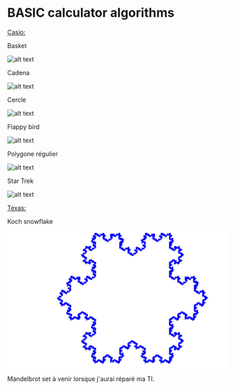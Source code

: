 # BASIC calculator algorithms

<ins>Casio:</ins>

Basket

![alt text](https://raw.githubusercontent.com/Benjamin-Loison/BASIC-calculator-algorithms/master/Casio/BASKET/BASKET.jpg)

Cadena

![alt text](https://raw.githubusercontent.com/Benjamin-Loison/BASIC-calculator-algorithms/master/Casio/CADENA/CADENA.jpg)

Cercle

![alt text](https://raw.githubusercontent.com/Benjamin-Loison/BASIC-calculator-algorithms/master/Casio/CIRCLE/CIRCLE.jpg)

Flappy bird

![alt text](https://raw.githubusercontent.com/Benjamin-Loison/BASIC-calculator-algorithms/master/Casio/FLAPPY/FLAPPY.jpg)

Polygone régulier

![alt text](https://raw.githubusercontent.com/Benjamin-Loison/BASIC-calculator-algorithms/master/Casio/POLYREG/POLYREG.jpg)

Star Trek

![alt text](https://raw.githubusercontent.com/Benjamin-Loison/BASIC-calculator-algorithms/master/Casio/STARTREK/STARTREK.jpg)

<ins>Texas:</ins>

Koch snowflake

![alt text](https://github.com/Benjamin-Loison/Koch-snowflake/raw/master/TI/Koch.jpg)

Mandelbrot set à venir lorsque j'aurai réparé ma TI.
